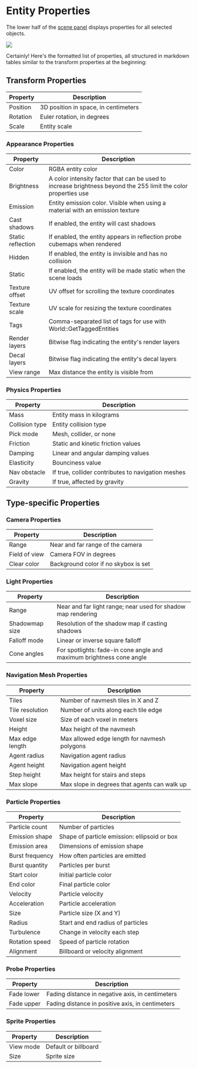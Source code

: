# Entity Properties

The lower half of the [scene panel](scenepanel.md) displays properties for all selected objects.

![](https://github.com/UltraEngine/Documentation/blob/master/Images/entityproperties.png?raw=true)

Certainly! Here's the formatted list of properties, all structured in markdown tables similar to the transform properties at the beginning:

## Transform Properties

| Property | Description |
|------------|--------------|
| Position | 3D position in space, in centimeters |
| Rotation | Euler rotation, in degrees |
| Scale | Entity scale |

### Appearance Properties

| Property | Description |
|------------|--------------|
| Color | RGBA entity color |
| Brightness | A color intensity factor that can be used to increase brightness beyond the 255 limit the color properties use |
| Emission | Entity emission color. Visible when using a material with an emission texture |
| Cast shadows | If enabled, the entity will cast shadows |
| Static reflection | If enabled, the entity appears in reflection probe cubemaps when rendered |
| Hidden | If enabled, the entity is invisible and has no collision |
| Static | If enabled, the entity will be made static when the scene loads |
| Texture offset | UV offset for scrolling the texture coordinates |
| Texture scale | UV scale for resizing the texture coordinates |
| Tags | Comma-separated list of tags for use with World::GetTaggedEntities |
| Render layers | Bitwise flag indicating the entity's render layers |
| Decal layers | Bitwise flag indicating the entity's decal layers |
| View range | Max distance the entity is visible from |

### Physics Properties

| Property | Description |
|------------|--------------|
| Mass | Entity mass in kilograms |
| Collision type | Entity collision type |
| Pick mode | Mesh, collider, or none |
| Friction | Static and kinetic friction values |
| Damping | Linear and angular damping values |
| Elasticity | Bounciness value |
| Nav obstacle | If true, collider contributes to navigation meshes |
| Gravity | If true, affected by gravity |

## Type-specific Properties

### Camera Properties

| Property | Description |
|------------|--------------|
| Range | Near and far range of the camera |
| Field of view | Camera FOV in degrees |
| Clear color | Background color if no skybox is set |

### Light Properties

| Property | Description |
|------------|--------------|
| Range | Near and far light range; near used for shadow map rendering |
| Shadowmap size | Resolution of the shadow map if casting shadows |
| Falloff mode | Linear or inverse square falloff |
| Cone angles | For spotlights: fade-in cone angle and maximum brightness cone angle |

### Navigation Mesh Properties

| Property | Description |
|------------|--------------|
| Tiles | Number of navmesh tiles in X and Z |
| Tile resolution | Number of units along each tile edge |
| Voxel size | Size of each voxel in meters |
| Height | Max height of the navmesh |
| Max edge length | Max allowed edge length for navmesh polygons |
| Agent radius | Navigation agent radius |
| Agent height | Navigation agent height |
| Step height | Max height for stairs and steps |
| Max slope | Max slope in degrees that agents can walk up |

### Particle Properties

| Property | Description |
|------------|--------------|
| Particle count | Number of particles |
| Emission shape | Shape of particle emission: ellipsoid or box |
| Emission area | Dimensions of emission shape |
| Burst frequency | How often particles are emitted |
| Burst quantity | Particles per burst |
| Start color | Initial particle color |
| End color | Final particle color |
| Velocity | Particle velocity |
| Acceleration | Particle acceleration |
| Size | Particle size (X and Y) |
| Radius | Start and end radius of particles |
| Turbulence | Change in velocity each step |
| Rotation speed | Speed of particle rotation |
| Alignment | Billboard or velocity alignment |

### Probe Properties

| Property | Description |
|------------|--------------|
| Fade lower | Fading distance in negative axis, in centimeters |
| Fade upper | Fading distance in positive axis, in centimeters |

### Sprite Properties

| Property | Description |
|------------|--------------|
| View mode | Default or billboard |
| Size | Sprite size |
